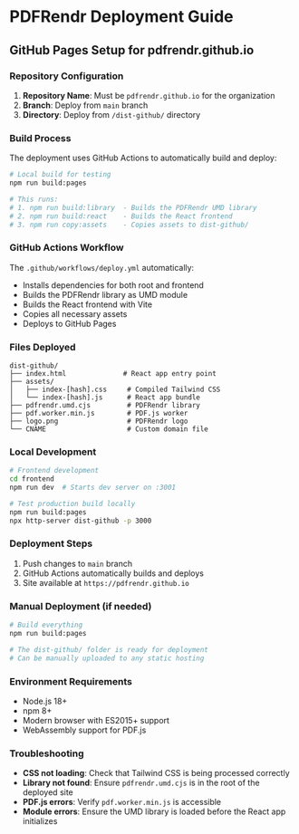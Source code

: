 # PDFRendr Deployment Guide

## GitHub Pages Setup for pdfrendr.github.io

### Repository Configuration

1. **Repository Name**: Must be `pdfrendr.github.io` for the organization
2. **Branch**: Deploy from `main` branch
3. **Directory**: Deploy from `/dist-github/` directory

### Build Process

The deployment uses GitHub Actions to automatically build and deploy:

```bash
# Local build for testing
npm run build:pages

# This runs:
# 1. npm run build:library  - Builds the PDFRendr UMD library
# 2. npm run build:react    - Builds the React frontend  
# 3. npm run copy:assets    - Copies assets to dist-github/
```

### GitHub Actions Workflow

The `.github/workflows/deploy.yml` automatically:
- Installs dependencies for both root and frontend
- Builds the PDFRendr library as UMD module
- Builds the React frontend with Vite
- Copies all necessary assets
- Deploys to GitHub Pages

### Files Deployed

```
dist-github/
├── index.html              # React app entry point
├── assets/
│   ├── index-[hash].css     # Compiled Tailwind CSS
│   └── index-[hash].js      # React app bundle
├── pdfrendr.umd.cjs         # PDFRendr library
├── pdf.worker.min.js        # PDF.js worker
├── logo.png                 # PDFRendr logo
└── CNAME                    # Custom domain file
```

### Local Development

```bash
# Frontend development
cd frontend
npm run dev  # Starts dev server on :3001

# Test production build locally
npm run build:pages
npx http-server dist-github -p 3000
```

### Deployment Steps

1. Push changes to `main` branch
2. GitHub Actions automatically builds and deploys
3. Site available at `https://pdfrendr.github.io`

### Manual Deployment (if needed)

```bash
# Build everything
npm run build:pages

# The dist-github/ folder is ready for deployment
# Can be manually uploaded to any static hosting
```

### Environment Requirements

- Node.js 18+
- npm 8+
- Modern browser with ES2015+ support
- WebAssembly support for PDF.js

### Troubleshooting

- **CSS not loading**: Check that Tailwind CSS is being processed correctly
- **Library not found**: Ensure `pdfrendr.umd.cjs` is in the root of the deployed site
- **PDF.js errors**: Verify `pdf.worker.min.js` is accessible
- **Module errors**: Ensure the UMD library is loaded before the React app initializes